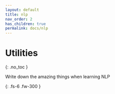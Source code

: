 ```yaml
---
layout: default
title: nlp
nav_order: 2
has_children: true
permalink: docs/nlp
---
```


# Utilities
{: .no_toc }

Write down the amazing things when learning NLP

{: .fs-6 .fw-300 }